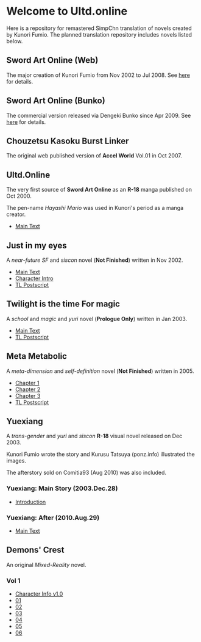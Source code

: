 # Welcome to Ultd.online

Here is a repository for remastered SimpChn translation of novels created by Kunori Fumio.
The planned translation repository includes novels listed below.

## Sword Art Online (Web)
The major creation of Kunori Fumio from Nov 2002 to Jul 2008.
See [here](sao-web/index.md) for details.

## Sword Art Online (Bunko)
The commercial version released via Dengeki Bunko since Apr 2009.
See [here](sao-bunko/index.md) for details.

## Chouzetsu Kasoku Burst Linker
The original web published version of **Accel World** Vol.01 in Oct 2007.

## Ultd.Online
The very first source of **Sword Art Online** as an **R-18** manga published on Oct 2000.

The pen-name *Hayashi Mario* was used in Kunori's period as a manga creator.

- [Main Text](ultd/maintext.md)

## Just in my eyes
A *near-future SF* and *siscon* novel (**Not Finished**) written in Nov 2002.
- [Main Text](just/maintext.md)
- [Character Intro](just/charainfo.md)
- [TL Postscript](just/postscript.md)

## Twilight is the time For magic
A *school* and *magic* and *yuri* novel (**Prologue Only**) written in Jan 2003.
- [Main Text](yuugure/maintext.md)
- [TL Postscript](yuugure/postscript.md)

## Meta Metabolic
A *meta-dimension* and *self-definition* novel (**Not Finished**) written in 2005.
- [Chapter 1](metabolic/chap01.md)
- [Chapter 2](metabolic/chap02.md)
- [Chapter 3](metabolic/chap03.md)
- [TL Postscript](metabolic/postscript.md)

## Yuexiang
A *trans-gender* and *yuri* and *siscon* **R-18** visual novel released on Dec 2003.

Kunori Fumio wrote the story and Kurusu Tatsuya (ponz.info) illustrated the images.

The afterstory sold on Comitia93 (Aug 2010) was also included.

### Yuexiang: Main Story (2003.Dec.28)
- [Introduction](yuesia/introduction.md)

### Yuexiang: After (2010.Aug.29)
- [Main Text](yuesia/yuesia-after.md)

## Demons' Crest

An original *Mixed-Reality* novel.

### Vol 1

- [Character Info v1.0](demonscrest/vol1/chara-info-v1.0.md)
- [01](demonscrest/vol1/01-01.md)
- [02](demonscrest/vol1/01-02.md)
- [03](demonscrest/vol1/01-03.md)
- [04](demonscrest/vol1/01-04.md)
- [05](demonscrest/vol1/01-05.md)
- [06](demonscrest/vol1/01-06.md)
